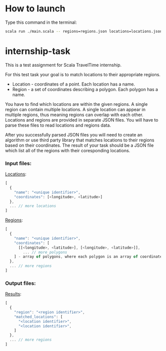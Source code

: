# How to launch

Type this command in the terminal:
```bash
scala run ./main.scala -- regions=regions.json locations=locations.json output=my_results.json
```

# internship-task

This is a test assignment for Scala TravelTime internship.

For this test task your goal is to match locations to their appropriate regions.

- Location - coordinates of a point. Each location has a name.
- Region - a set of coordinates describing a polygon. Each polygon has a name.

You have to find which locations are within the given regions. 
A single region can contain multiple locations. A single location can appear in multiple regions, thus meaning regions can overlap with each other.
Locations and regions are provided in separate JSON files. You will have to parse these files to read locations and regions data. 

After you successfully parsed JSON files you will need to create an algorithm or use third party library that matches locations to their regions based on their coordinates.
The result of your task should be a JSON file which list all of the regions with their coresponding locations.

### Input files:

[Locations](input/locations.json):
```js
[
  {
    "name": "<unique identifier>",
    "coordinates": [<longitude>, <latitude>]
  },
  ... // more locations
]
```

[Regions](input/regions.json):
```js
[
  {
    "name": "<unique identifier>",
    "coordinates": [
      [[<longitude>, <latitude>], [<longitude>, <latitude>]], 
        ... // more polygons    
    ] - array of polygons, where each polygon is an array of coordinates.
  },
  ... // more regions
]
```

### Output files:

[Results](output/results.json):
```js
[
  {
    "region": "<region identifier>",
    "matched_locations": [
      "<location identifier>",
      "<location identifier>",
    ]
  },
  ... // more regions
]
```
